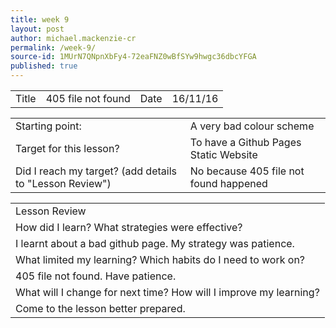 ```yaml
---
title: week 9
layout: post
author: michael.mackenzie-cr
permalink: /week-9/
source-id: 1MUrN7QNpnXbFy4-72eaFNZ0wBfSYw9hwgc36dbcYFGA
published: true
---
```

<table>
  <tr>
    <td>Title</td>
    <td>405 file not found</td>
    <td>Date</td>
    <td>16/11/16</td>
  </tr>
</table>


<table>
  <tr>
    <td>Starting point:</td>
    <td>A very bad colour scheme</td>
  </tr>
  <tr>
    <td>Target for this lesson?</td>
    <td>To have a Github Pages Static Website</td>
  </tr>
  <tr>
    <td>Did I reach my target? 
(add details to "Lesson Review")</td>
    <td> No because 405 file not found happened</td>
  </tr>
</table>


<table>
  <tr>
    <td>Lesson Review</td>
  </tr>
  <tr>
    <td>How did I learn? What strategies were effective? </td>
  </tr>
  <tr>
    <td>I learnt about a bad github page. My strategy was patience.
</td>
  </tr>
  <tr>
    <td>What limited my learning? Which habits do I need to work on? </td>
  </tr>
  <tr>
    <td>405 file not found. Have patience. </td>
  </tr>
  <tr>
    <td>What will I change for next time? How will I improve my learning?</td>
  </tr>
  <tr>
    <td>Come to the lesson better prepared.</td>
  </tr>
</table>



